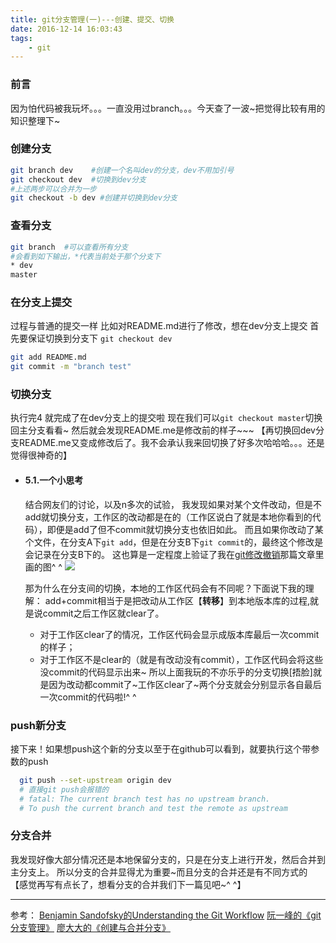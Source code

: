 ```yaml
---
title: git分支管理(一)---创建、提交、切换
date: 2016-12-14 16:03:43
tags:
    - git
---
```

### 前言
因为怕代码被我玩坏。。。一直没用过branch。。。今天查了一波~把觉得比较有用的知识整理下~
<!--more-->
### 创建分支
```bash
git branch dev    #创建一个名叫dev的分支，dev不用加引号
git checkout dev  #切换到dev分支
#上述两步可以合并为一步
git checkout -b dev #创建并切换到dev分支
```
### 查看分支
```bash
git branch  #可以查看所有分支
#会看到如下输出，*代表当前处于那个分支下
* dev
master
```
### 在分支上提交
过程与普通的提交一样
比如对README.md进行了修改，想在dev分支上提交
首先要保证切换到分支下 `git checkout dev`
```bash
git add README.md
git commit -m "branch test"
```
### 切换分支
执行完4 就完成了在dev分支上的提交啦
现在我们可以`git checkout master`切换回主分支看看~
然后就会发现README.me是修改前的样子~~~
【再切换回dev分支README.me又变成修改后了。我不会承认我来回切换了好多次哈哈哈。。。还是觉得很神奇的】
* ####  5.1.一个小思考
  结合网友们的讨论，以及n多次的试验，
  我发现如果对某个文件改动，但是不add就切换分支，工作区的改动都是在的（工作区说白了就是本地你看到的代码），即便是add了但不commit就切换分支也依旧如此。
  而且如果你改动了某个文件，在分支A下`git add`，但是在分支B下`git commit`的，最终这个修改是会记录在分支B下的。
  这也算是一定程度上验证了我在[git修改撤销](http://localhost:4000/2016/12/12/2016-12-12-git_note/)那篇文章里画的图^ ^
  ![](/image/2016-12-12-git_note/git_4_things.png)

  那为什么在分支间的切换，本地的工作区代码会有不同呢？下面说下我的理解：
  add+commit相当于是把改动从工作区【**转移**】到本地版本库的过程,就是说commit之后工作区就clear了。
  - 对于工作区clear了的情况，工作区代码会显示成版本库最后一次commit的样子；
  - 对于工作区不是clear的（就是有改动没有commit），工作区代码会将这些没commit的代码显示出来~
  所以上面我玩的不亦乐乎的分支切换[捂脸]就是因为改动都commit了~工作区clear了~两个分支就会分别显示各自最后一次commit的代码啦!^ ^

### push新分支
接下来！如果想push这个新的分支以至于在github可以看到，就要执行这个带参数的push
```bash
  git push --set-upstream origin dev  
  # 直接git push会报错的
  # fatal: The current branch test has no upstream branch.
  # To push the current branch and test the remote as upstream
```
### 分支合并
我发现好像大部分情况还是本地保留分支的，只是在分支上进行开发，然后合并到主分支上。
所以分支的合并显得尤为重要~而且分支的合并还是有不同方式的
【感觉再写有点长了，想看分支的合并我们下一篇见吧~^ ^】

************
参考：
[Benjamin Sandofsky的Understanding the Git Workflow](https://sandofsky.com/blog/git-workflow.html)
[阮一峰的《git分支管理》](http://www.ruanyifeng.com/blog/2012/07/git.html)
[廖大大的《创建与合并分支》](http://www.liaoxuefeng.com/wiki/0013739516305929606dd18361248578c67b8067c8c017b000/001375840038939c291467cc7c747b1810aab2fb8863508000#0)
